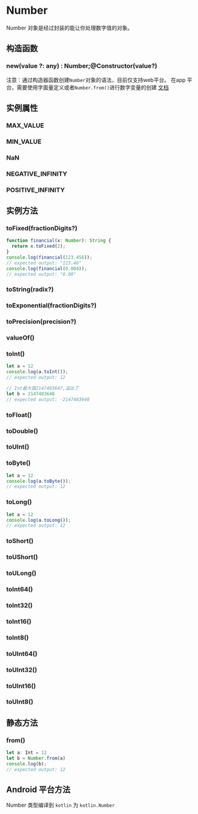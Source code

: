 # Number


Number 对象是经过封装的能让你处理数字值的对象。

## 构造函数

### new(value ?: any) : Number;@Constructor(value?)

<!-- UTSJSON.Number.Constructor.description -->

<!-- UTSJSON.Number.Constructor.param -->

<!-- UTSJSON.Number.Constructor.returnValue -->

<!-- UTSJSON.Number.Constructor.compatibility -->

<!-- UTSJSON.Number.Constructor.tutorial -->


注意：通过构造器函数创建`Number`对象的语法，目前仅支持web平台。 在app 平台，需要使用字面量定义或者`Number.from()`进行数字变量的创建 [文档](https://doc.dcloud.net.cn/uni-app-x/uts/data-type.html#%E6%95%B0%E5%AD%97-number)

## 实例属性

### MAX_VALUE

<!-- UTSJSON.Number.MAX_VALUE.description -->

<!-- UTSJSON.Number.MAX_VALUE.param -->

<!-- UTSJSON.Number.MAX_VALUE.returnValue -->

<!-- UTSJSON.Number.MAX_VALUE.test -->

<!-- UTSJSON.Number.MAX_VALUE.compatibility -->

<!-- UTSJSON.Number.MAX_VALUE.tutorial -->

### MIN_VALUE

<!-- UTSJSON.Number.MIN_VALUE.description -->

<!-- UTSJSON.Number.MIN_VALUE.param -->

<!-- UTSJSON.Number.MIN_VALUE.returnValue -->

<!-- UTSJSON.Number.MIN_VALUE.test -->

<!-- UTSJSON.Number.MIN_VALUE.compatibility -->

<!-- UTSJSON.Number.MIN_VALUE.tutorial -->

### NaN

<!-- UTSJSON.Number.NaN.description -->

<!-- UTSJSON.Number.NaN.param -->

<!-- UTSJSON.Number.NaN.returnValue -->

<!-- UTSJSON.Number.NaN.test -->

<!-- UTSJSON.Number.NaN.compatibility -->

<!-- UTSJSON.Number.NaN.tutorial -->

### NEGATIVE_INFINITY

<!-- UTSJSON.Number.NEGATIVE_INFINITY.description -->

<!-- UTSJSON.Number.NEGATIVE_INFINITY.param -->

<!-- UTSJSON.Number.NEGATIVE_INFINITY.returnValue -->

<!-- UTSJSON.Number.NEGATIVE_INFINITY.test -->

<!-- UTSJSON.Number.NEGATIVE_INFINITY.compatibility -->

<!-- UTSJSON.Number.NEGATIVE_INFINITY.tutorial -->

### POSITIVE_INFINITY

<!-- UTSJSON.Number.POSITIVE_INFINITY.description -->

<!-- UTSJSON.Number.POSITIVE_INFINITY.param -->

<!-- UTSJSON.Number.POSITIVE_INFINITY.returnValue -->

<!-- UTSJSON.Number.POSITIVE_INFINITY.test -->

<!-- UTSJSON.Number.POSITIVE_INFINITY.compatibility -->

<!-- UTSJSON.Number.POSITIVE_INFINITY.tutorial -->

## 实例方法


### toFixed(fractionDigits?)

<!-- UTSJSON.Number.toFixed.description -->

<!-- UTSJSON.Number.toFixed.param -->

<!-- UTSJSON.Number.toFixed.returnValue -->

```ts
function financial(x: Number): String {
  return x.toFixed(2);
}
console.log(financial(123.456));
// expected output: "123.46"
console.log(financial(0.004));
// expected output: "0.00"
```

<!-- UTSJSON.Number.toFixed.compatibility -->

### toString(radix?)

<!-- UTSJSON.Number.toString.description -->

<!-- UTSJSON.Number.toString.param -->

<!-- UTSJSON.Number.toString.returnValue -->

<!-- UTSJSON.Number.toString.test -->

<!-- UTSJSON.Number.toString.compatibility -->

<!-- UTSJSON.Number.toString.tutorial -->

### toExponential(fractionDigits?)

<!-- UTSJSON.Number.toExponential.description -->

<!-- UTSJSON.Number.toExponential.param -->

<!-- UTSJSON.Number.toExponential.returnValue -->

<!-- UTSJSON.Number.toExponential.test -->

<!-- UTSJSON.Number.toExponential.compatibility -->

<!-- UTSJSON.Number.toExponential.tutorial -->

### toPrecision(precision?)

<!-- UTSJSON.Number.toPrecision.description -->

<!-- UTSJSON.Number.toPrecision.param -->

<!-- UTSJSON.Number.toPrecision.returnValue -->

<!-- UTSJSON.Number.toPrecision.test -->

<!-- UTSJSON.Number.toPrecision.compatibility -->

<!-- UTSJSON.Number.toPrecision.tutorial -->

### valueOf()

<!-- UTSJSON.Number.valueOf.description -->

<!-- UTSJSON.Number.valueOf.param -->

<!-- UTSJSON.Number.valueOf.returnValue -->

<!-- UTSJSON.Number.valueOf.compatibility -->

### toInt()

<!-- UTSJSON.Number.toInt.description -->

<!-- UTSJSON.Number.toInt.param -->

<!-- UTSJSON.Number.toInt.returnValue -->

```ts
let a = 12
console.log(a.toInt());
// expected output: 12

// Int最大值2147483647,溢出了
let b = 2147483648
// expected output: -2147483648
```

<!-- UTSJSON.Number.toInt.compatibility -->

### toFloat()

<!-- UTSJSON.Number.toFloat.description -->

<!-- UTSJSON.Number.toFloat.param -->

<!-- UTSJSON.Number.toFloat.returnValue -->

<!-- UTSJSON.Number.toFloat.compatibility -->

### toDouble()

<!-- UTSJSON.Number.toDouble.description -->

<!-- UTSJSON.Number.toDouble.param -->

<!-- UTSJSON.Number.toDouble.returnValue -->

<!-- UTSJSON.Number.toDouble.compatibility -->

### toUInt()

<!-- UTSJSON.Number.toUInt.description -->

<!-- UTSJSON.Number.toUInt.param -->

<!-- UTSJSON.Number.toUInt.returnValue -->

<!-- UTSJSON.Number.toUInt.compatibility -->

### toByte()

<!-- UTSJSON.Number.toByte.description -->

<!-- UTSJSON.Number.toByte.param -->

<!-- UTSJSON.Number.toByte.returnValue -->

```ts
let a = 12
console.log(a.toByte());
// expected output: 12
```

<!-- UTSJSON.Number.toByte.compatibility -->

### toLong()

<!-- UTSJSON.Number.toLong.description -->

<!-- UTSJSON.Number.toLong.param -->

<!-- UTSJSON.Number.toLong.returnValue -->

```ts
let a = 12
console.log(a.toLong());
// expected output: 12
```

<!-- UTSJSON.Number.toLong.compatibility -->

### toShort()

<!-- UTSJSON.Number.toShort.description -->

<!-- UTSJSON.Number.toShort.param -->

<!-- UTSJSON.Number.toShort.returnValue -->

<!-- UTSJSON.Number.toShort.compatibility -->

### toUShort()

<!-- UTSJSON.Number.toUShort.description -->

<!-- UTSJSON.Number.toUShort.param -->

<!-- UTSJSON.Number.toUShort.returnValue -->

<!-- UTSJSON.Number.toUShort.compatibility -->

### toULong()

<!-- UTSJSON.Number.toULong.description -->

<!-- UTSJSON.Number.toULong.param -->

<!-- UTSJSON.Number.toULong.returnValue -->

<!-- UTSJSON.Number.toULong.compatibility -->

### toInt64()

<!-- UTSJSON.Number.toInt64.description -->

<!-- UTSJSON.Number.toInt64.param -->

<!-- UTSJSON.Number.toInt64.returnValue -->

<!-- UTSJSON.Number.toInt64.compatibility -->

### toInt32()

<!-- UTSJSON.Number.toInt32.description -->

<!-- UTSJSON.Number.toInt32.param -->

<!-- UTSJSON.Number.toInt32.returnValue -->

<!-- UTSJSON.Number.toInt32.compatibility -->

### toInt16()

<!-- UTSJSON.Number.toInt16.description -->

<!-- UTSJSON.Number.toInt16.param -->

<!-- UTSJSON.Number.toInt16.returnValue -->

<!-- UTSJSON.Number.toInt16.compatibility -->

### toInt8()

<!-- UTSJSON.Number.toInt8.description -->

<!-- UTSJSON.Number.toInt8.param -->

<!-- UTSJSON.Number.toInt8.returnValue -->

<!-- UTSJSON.Number.toInt8.compatibility -->


### toUInt64()

<!-- UTSJSON.Number.toUInt64.description -->

<!-- UTSJSON.Number.toUInt64.param -->

<!-- UTSJSON.Number.toUInt64.returnValue -->

<!-- UTSJSON.Number.toUInt64.compatibility -->

### toUInt32()

<!-- UTSJSON.Number.toUInt32.description -->

<!-- UTSJSON.Number.toUInt32.param -->

<!-- UTSJSON.Number.toUInt32.returnValue -->

<!-- UTSJSON.Number.toUInt32.compatibility -->

### toUInt16()

<!-- UTSJSON.Number.toUInt16.description -->

<!-- UTSJSON.Number.toUInt16.param -->

<!-- UTSJSON.Number.toUInt16.returnValue -->

<!-- UTSJSON.Number.toUInt16.compatibility -->

### toUInt8()

<!-- UTSJSON.Number.toUInt8.description -->

<!-- UTSJSON.Number.toUInt8.param -->

<!-- UTSJSON.Number.toUInt8.returnValue -->

<!-- UTSJSON.Number.toUInt8.compatibility -->

## 静态方法

### from()

<!-- UTSJSON.Number.from.description -->

<!-- UTSJSON.Number.from.param -->

<!-- UTSJSON.Number.from.returnValue -->

<!-- UTSJSON.Number.from.compatibility -->

```ts
let a: Int = 12
let b = Number.from(a)
console.log(b);
// expected output: 12

```

<!-- UTSJSON.Number.tutorial -->

## Android 平台方法

Number 类型编译到 `kotlin` 为 `kotlin.Number`
